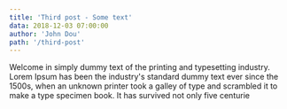 ```yaml
---
title: 'Third post - Some text'
data: 2018-12-03 07:00:00
author: 'John Dou'
path: '/third-post'
---
```


Welcome in simply dummy text of the printing and typesetting industry. Lorem Ipsum has been the industry's standard dummy text ever since the 1500s, when an unknown printer took a galley of type and scrambled it to make a type specimen book. It has survived not only five centurie